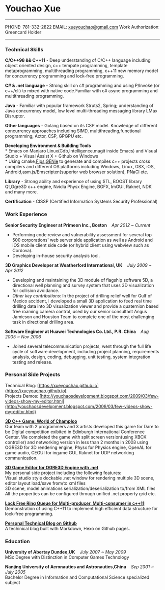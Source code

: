 Youchao Xue
============

-------------------- ---------------------------- ------------------------------------
PHONE: 781-332-2822  EMAIL: xueyouchao@gmail.com  Work Authorization: Greencard Holder

--------------------------------------------------------------------------------------

### Technical Skills
**C/C++98 && C++11** - Deep understanding of C/C++ language including object oriented design,
    c++ tempate programming, template metaprogramming, multithreading programming,
    c++11 new memory model for concurrency programming and lock-free programming.

**C# & .net language** - Strong skill on c# programming and using P/Invoke (or c++/cli) to mixed with native
    code.Familiar with c# async programming and multithreading programming.

**Java** - Familiar with popular framework Struts2, Spring; understanding of Java concurrency
    model, low level multi-threading messaging library LMax Disruptor.

**Other languages** - Golang based on its CSP model. Knowledge of different concurrency approaches including SIMD, multithreading,functional programming, Actor, CSP, GPGPU etc.
    
**Developing Environment & Building Tools**  
    * Emacs on Manjaro Linux(Gdb,Intelligence,magit inside Emacs) and Visual Studio + Visual Assist X + Github on Windows  
    * Using cmake,[Fips](http://floooh.github.io/fips/getstarted.html),[GENie](https://github.com/bkaradzic/GENie) to generate and compiles c++ projects cross compilers and different OS platforms including Windows, Linux, OSX, iOS, Android,asm.js/Emscripten(superior web browser solution), PNaCl etc.  
    
**Library** - Strong ability and experience of using STL, BOOST library Qt,Ogre3D c++ engine, Nvidia Physx Engine, BGFX, ImGUI,
    Raknet, NDK and many more.  

**Certification** - CISSP (Certified Information Systems Security Professional)  


### Work Experience  

**Senior Security Engineer at Primeon Inc., Boston**&nbsp;&nbsp;&nbsp;&nbsp;*Apr 2012 ~ Current*  
* Performing code review and vulnerability assessment for several top 500 corporations' web server side application as well as Android and iOS mobile client side code
(or hybrid client using webview such as Cordova).
* Developing in-house security analysis tool.  

**3D Graphics Developer at Weatherford International, UK**&nbsp;&nbsp;&nbsp;&nbsp;*July 2009 ~ Apr 2012*  
* Developing and maintaining the 3D module of flagship software 5D, a directional well planning and survey system that uses 3D visualization for
collision avoidance.  
* *Other key contributions:* In the project of drilling relief well for Gulf of Mexico accident, I developed a small 3D application to feed real 
time drilling data into 3D visualization viewer and provide a quaternion based free roaming camera control, used by our senior consultant Angus Jamieson
and Houston Team to complete one of the most challenging task in directional drilling area.  
                         
**Software Engineer at Huawei Technologies Co. Ltd., P.R. China**&nbsp;&nbsp;&nbsp;&nbsp;*Aug 2005 ~ Nov 2006*  
* Joined several telecommunication projects, went through the full life cycle of software development, including project planning, requirements analysis, design, coding, debugging, unit testing, system integration testing and release.  


### Personal Side Projects  

Technical Blog: [https://xueyouchao.github.io](https://xueyouchao.github.io)  
Projects Demos: [http://youchaosdevelopment.blogspot.com/2009/03/few-videos-show-my-editor.html](http://youchaosdevelopment.blogspot.com/2009/03/few-videos-show-my-editor.html)  

[**3D C++ Game: World of Champloo**](http://youchaosdevelopment.blogspot.com/2009/02/world-of-champloo.html)  
Our team with 2 programmers and 3 artists developed this game for Dare to be Digital competition exibited in Edinburgh International Conference Center. We completed the game with split screen version(using XBOX controller) and networking
version in less than 2 months in 2008 using OGRE3D for 3D rendering engine, Physx for Physics engine, OpenAL for game audio, CEGUI 
for ingame GUI, Raknet for UDP networking communication. 


[**3D Game Editor for OGRE3D Engine with .net**](http://youchaosdevelopment.blogspot.com/2009/03/few-videos-show-my-editor.html)  
My personal side project including the following features:  
Visual studio style dockable .net window for rendering multiple 3D scene, editor layout load/save from/to xml files  
3D scene, model animations serialization/deserialization to/from XML files  
All the properties can be configured through unified .net property grid etc.  

[**Lock Free Ring Queue for Multi-producer, Multi-consumer in c++11**](https://xueyouchao.github.io/2017/02/26/Lock-Free-Ring-Queue-for-Multi-producer-and-Multi-consumer/)  
Demonstration of using C++11 to implement high efficient data structure for lock-free programming.

[**Personal Technical Blog on Github**](https://xueyouchao.github.io/)  
A techinical blog built with Markdown, Hexo on Github pages.  


### Education 

**University of Abertay Dundee,UK**&nbsp;&nbsp;&nbsp;&nbsp;*July 2007 ~ May 2009*  
MSc Degree with Distinction in Computer Games Technology

**Nanjing University of Aeronautics and Astronautics,China**&nbsp;&nbsp;&nbsp;&nbsp;*Sep 2001 ~ July 2005*  
Bachelor Degree in Information and Computational Science specialized subject